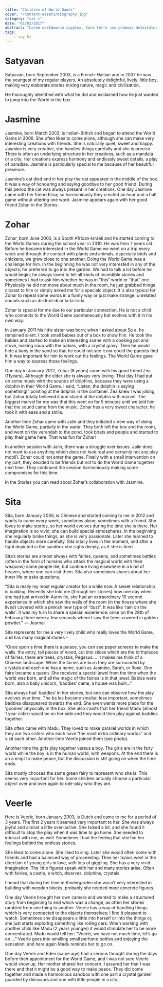 ```yaml
---
title: "Children of World Games"
cover: "/content-assets/biography.jpg"
category: "cat c"
date: "02/03/2017"
abstract: "Lorem markdownum supplex. Care ferre nos praemia detestatur oderit vitatumque, tardius pello ostentare; dixit."
tags:
    - say hi
---
```

# Satyavan

Satyavan, born September 2003, is a French-Haitian and in 2007 he was the youngest of my regular players. An absolutely delightful, lively, little boy, making very elaborate stories mixing nature, magic and civilisation.

He thoroughly identified with what he did and exclaimed how he just wanted to jump into the World in the box.

# Jasmine

Jasmine, born March 2002, is Indian-British and began to attend the World Game in 2009. She often likes to come alone, although she can make very interesting creations with friends. She is naturally quiet, sweet and happy. Jasmine is very creative, she handles things carefully and she is precise. There is often an underlying structure in her creations, such as a mandala or a city. Her creations express harmony and endlessly sweet details, a play of paradise. Jasmine is particularly special to me because of her beautiful presence.

Jasmine’s cat died and in her play the cat appeared in the middle of the box. It was a way of honouring and saying goodbye to her good friend. During this period the cat was always present in her creations. One day Jasmine came with her friend Elisa; so harmoniously they created an hour and a half game without uttering one word. Jasmine appears again with her good friend Zohar in the Stories.

# Zohar

Zohar, born June 2003, is a South African-Israeli and he started coming to the World Games during the school year in 2010. He was then 7 years old. Before he became interested in the World Game we went on a trip every week and through the contact with plants and animals, especially birds and chickens, we grew close to one another. Doing the World Game was a challenge for him. In the beginning he was not very interested in any of the objects; he preferred to go into the garden. We had to talk a lot before he would begin; he always loved to tell all kinds of incredible stories and sometimes I had to ask him whether he was in “this” world or “that” one. Physically he did not move about much in the room, he just grabbed things closest to him or simply asked me for a specialc object. It is also typical for Zohar to repeat some words in a funny way or just make strange, unrelated sounds such as di-di-di-di or la-la-la-la.

Zohar is special for me due to our particular connection. He is not a child who connects to the World Game spontaneously but evolves with it in his own way.

In January 2011 his little sister was born; when I asked about So a, he remained silent. I took small babies out of a box to show him. He took the babies and started to make an interesting scene with a cooking pot and stove, making soup with the babies, with a crystal gravy. Then he would hide a baby in the sand so that he could not see it nor could the parents find it. It was important for him to work out his feelings. The World Game gave him a way to express those feelings.

One day in January 2012, Zohar (8 years) came with his good friend Zea (11years). Although the elder she is always very loving. That day I had put on some music with the sounds of dolphins, because they were using a dolphin in their World Game. I said, “Listen, the dolphin is saying something!” pointing at the dolphin in the container. Zea knew I was joking, but Zohar totally believed it and stared at the dolphin with marvel. The biggest marvel for me was that this went on for 5 minutes until we told him that the sound came from the music. Zohar has a very sweet character; he took it with ease and a smile.

Another time Zohar came with Jalin and they initiated a new way of doing the World Game, partially in the water. They both left the box and the room, and went on the verandah to the pond, took boats and people and started to play their game here. That was fun for Zohar!

In another session with Jalin, there was a struggle over issues. Jalin does not want to use anything which does not look real and certainly not any play mobil1. Zohar could not enter the game. Finally with a small intervention on my part, they decided to be friends but not to do the World Game together next time. They continued the session harmoniously making some compromises for this time.

In the Stories you can read about Zohar’s collaboration with Jasmine.

# Sita

Sita, born January 2006, is Chinese and started coming to me in 2012 and wants to come every week, sometimes alone, sometimes with a friend. She loves to make stories, so her world evolves during the time she is there. Her imagination is so vivid; she can build special atmospheres. In the beginning she regularly broke things, as she is very passionate. Later she learned to handle objects more carefully. Sita totally lives in the moment, and after a fight depicted in the sandbox she sighs deeply, as if she is tired.

Sita’s stories are almost always with fairies, queens, and sometimes battles (often in the form of humans who attack the magical world with their weapons) some people die, but continue living elsewhere in a kind of heaven, where one can visit them. Sita also sometimes shares about her inner life or asks questions.

“Sita is really my most regular creator for a while now. A sweet relationship is building. Recently she told me (through her stories) how one day when she had just arrived in Auroville, she had an extraordinary 10 second experience in which she saw the walls of the room (in the house where she lived) covered with a pinkish new type of “dust”. It was like ‘rain on the walls’. It was my turn to share a special experience: once on the 29th of February there were a few seconds where I saw the trees covered in golden powder.” — Journal

Sita represents for me a very lively child who really loves the World Game, and has many magical stories -

“Once upon a time there is a palace, you can see paper screens to make the walls, the entry, tall pieces of wood, cut into slices which are the birthplaces of fairies, there are trees, crystals, Pegasus.... it makes me think of a Chinese landscape. When the fairies are born they are surrounded by crystals and each one has a name, such as Jasmine, Sarah, or Rose. One fairy became a queen. She received a special jewel from the time when the world was born, and all the magic of the fairies is in that jewel. Babies were born, also a baby unicorn, ‘baddies’ came, a house was built..."

Sita always had ‘baddies’ in her stories, but one can observe how the play evolves over time. The ba les became smaller, less important, sometimes baddies disappeared towards the end. She even wants more place for the ‘goodies’ physically in the box. She also insists that her friend Madu (almost 1 year older) would be on her side and they would then play against baddies together.

Sita often came with Madu. They loved to make parallel worlds in which they are two sisters who each have “the most extra ordinary worlds” and visit each other. Another time Veerle joined them (see photo).

Another time the girls play together versus a boy. The girls are in the fairy world while the boy is in the human world, with weapons. At the end there is an a empt to make peace, but the discussion is still going on when the time ends.

Sita mostly chooses the same green fairy to represent who she is. This seems very important for her. Some children actually choose a particular object over and over again to role-play who they are.

# Veerle

Here is Veerle, born January 2003, is Dutch and  came to me for a period of 3 years. The first 2 years it seemed very important to her. She was always joyful and almost a little over-active. She talked a lot, and she found it difficult to stop the play when it was time to go home. She needed to interact with me, as well. Sometimes I had the feeling that she hid her feelings behind the endless stories.

She liked to come alone. She liked to sing. Later she would often come with friends and had a balanced way of proceeding. Then her topics went in the direction of young girls in love, with lots of giggling. She has a very vivid imagination. The little figures speak with her and many stories arise. Often with fairies, a castle, a witch, dwarves, dolphins, crystals.

I heard that during her time in Kindergarden she wasn’t very interested in building with wooden blocks, probably she needed more concrete figures.

One day Veerle brought her own camera and wanted to make a structured story from beginning to end which was a change, as often her stories rambled from one thing to another. Veerle has a way of handling things which is very connected to the objects themselves; I find it pleasant to watch. Sometimes she disappears a little into herself or into the things or, she just starts exploring something like rolling cars. When working with another child like Madu (2 years younger) it would stimulate her to be more concentrated. Madu would tell her: “Veerle, we have not much time, let’s go on ...” Veerle goes into smelling small perfume bottles and enjoying the sensation, and here again Madu reminds her to go on.

One day Veerle and Eden (same age) had a serious thought during the days before their appointment for the World Game, and I was not sure Veerle would show up. Her mother shared her concern. I assured her that I was there and that it might be a good way to make peace. They did come together and made a harmonious sandbox with one part a crystal garden guarded by dinosaurs and one with little people in a city.


